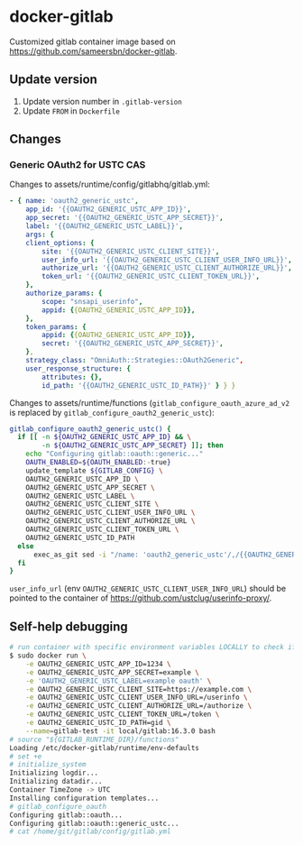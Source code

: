 # docker-gitlab

Customized gitlab container image based on <https://github.com/sameersbn/docker-gitlab>.

## Update version

1. Update version number in `.gitlab-version`
2. Update `FROM` in `Dockerfile`

## Changes

### Generic OAuth2 for USTC CAS

Changes to assets/runtime/config/gitlabhq/gitlab.yml:

```yaml
- { name: 'oauth2_generic_ustc',
    app_id: '{{OAUTH2_GENERIC_USTC_APP_ID}}',
    app_secret: '{{OAUTH2_GENERIC_USTC_APP_SECRET}}',
    label: '{{OAUTH2_GENERIC_USTC_LABEL}}',
    args: {
    client_options: {
        site: '{{OAUTH2_GENERIC_USTC_CLIENT_SITE}}',
        user_info_url: '{{OAUTH2_GENERIC_USTC_CLIENT_USER_INFO_URL}}',
        authorize_url: '{{OAUTH2_GENERIC_USTC_CLIENT_AUTHORIZE_URL}}',
        token_url: '{{OAUTH2_GENERIC_USTC_CLIENT_TOKEN_URL}}',
    },
    authorize_params: {
        scope: "snsapi_userinfo",
        appid: {{OAUTH2_GENERIC_USTC_APP_ID}},
    },
    token_params: {
        appid: {{OAUTH2_GENERIC_USTC_APP_ID}},
        secret: '{{OAUTH2_GENERIC_USTC_APP_SECRET}}',
    },
    strategy_class: "OmniAuth::Strategies::OAuth2Generic",
    user_response_structure: {
        attributes: {},
        id_path: '{{OAUTH2_GENERIC_USTC_ID_PATH}}' } } }
```

Changes to assets/runtime/functions (`gitlab_configure_oauth_azure_ad_v2` is replaced by `gitlab_configure_oauth2_generic_ustc`):

```bash
gitlab_configure_oauth2_generic_ustc() {
  if [[ -n ${OAUTH2_GENERIC_USTC_APP_ID} && \
        -n ${OAUTH2_GENERIC_USTC_APP_SECRET} ]]; then
    echo "Configuring gitlab::oauth::generic..."
    OAUTH_ENABLED=${OAUTH_ENABLED:-true}
    update_template ${GITLAB_CONFIG} \
    OAUTH2_GENERIC_USTC_APP_ID \
    OAUTH2_GENERIC_USTC_APP_SECRET \
    OAUTH2_GENERIC_USTC_LABEL \
    OAUTH2_GENERIC_USTC_CLIENT_SITE \
    OAUTH2_GENERIC_USTC_CLIENT_USER_INFO_URL \
    OAUTH2_GENERIC_USTC_CLIENT_AUTHORIZE_URL \
    OAUTH2_GENERIC_USTC_CLIENT_TOKEN_URL \
    OAUTH2_GENERIC_USTC_ID_PATH
  else
      exec_as_git sed -i "/name: 'oauth2_generic_ustc'/,/{{OAUTH2_GENERIC_USTC_ID_PATH}}/d" ${GITLAB_CONFIG}
  fi
}
```

`user_info_url` (env `OAUTH2_GENERIC_USTC_CLIENT_USER_INFO_URL`) should be pointed to the container of <https://github.com/ustclug/userinfo-proxy/>.

## Self-help debugging

```bash
# run container with specific environment variables LOCALLY to check if the modification is correct
$ sudo docker run \
    -e OAUTH2_GENERIC_USTC_APP_ID=1234 \
    -e OAUTH2_GENERIC_USTC_APP_SECRET=example \
    -e 'OAUTH2_GENERIC_USTC_LABEL=example oauth' \
    -e OAUTH2_GENERIC_USTC_CLIENT_SITE=https://example.com \
    -e OAUTH2_GENERIC_USTC_CLIENT_USER_INFO_URL=/userinfo \
    -e OAUTH2_GENERIC_USTC_CLIENT_AUTHORIZE_URL=/authorize \
    -e OAUTH2_GENERIC_USTC_CLIENT_TOKEN_URL=/token \
    -e OAUTH2_GENERIC_USTC_ID_PATH=gid \
    --name=gitlab-test -it local/gitlab:16.3.0 bash
# source "${GITLAB_RUNTIME_DIR}/functions"
Loading /etc/docker-gitlab/runtime/env-defaults
# set +e
# initialize_system
Initializing logdir...
Initializing datadir...
Container TimeZone -> UTC
Installing configuration templates...
# gitlab_configure_oauth
Configuring gitlab::oauth...
Configuring gitlab::oauth::generic_ustc...
# cat /home/git/gitlab/config/gitlab.yml
```